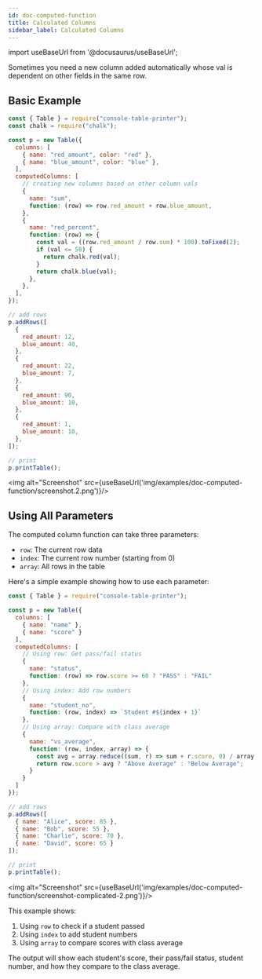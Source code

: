 ```yaml
---
id: doc-computed-function
title: Calculated Columns
sidebar_label: Calculated Columns
---
```


import useBaseUrl from '@docusaurus/useBaseUrl';

Sometimes you need a new column added automatically whose val is dependent on other fields in the same row.

## Basic Example

```javascript
const { Table } = require("console-table-printer");
const chalk = require("chalk");

const p = new Table({
  columns: [
    { name: "red_amount", color: "red" },
    { name: "blue_amount", color: "blue" },
  ],
  computedColumns: [
    // creating new columns based on other column vals
    {
      name: "sum",
      function: (row) => row.red_amount + row.blue_amount,
    },
    {
      name: "red_percent",
      function: (row) => {
        const val = ((row.red_amount / row.sum) * 100).toFixed(2);
        if (val <= 50) {
          return chalk.red(val);
        }
        return chalk.blue(val);
      },
    },
  ],
});

// add rows
p.addRows([
  {
    red_amount: 12,
    blue_amount: 40,
  },
  {
    red_amount: 22,
    blue_amount: 7,
  },
  {
    red_amount: 90,
    blue_amount: 10,
  },
  {
    red_amount: 1,
    blue_amount: 10,
  },
]);

// print
p.printTable();
```

<img alt="Screenshot" src={useBaseUrl('img/examples/doc-computed-function/screenshot.2.png')}/>

## Using All Parameters

The computed column function can take three parameters:
- `row`: The current row data
- `index`: The current row number (starting from 0)
- `array`: All rows in the table

Here's a simple example showing how to use each parameter:

```javascript
const { Table } = require("console-table-printer");

const p = new Table({
  columns: [
    { name: "name" },
    { name: "score" }
  ],
  computedColumns: [
    // Using row: Get pass/fail status
    {
      name: "status",
      function: (row) => row.score >= 60 ? "PASS" : "FAIL"
    },
    // Using index: Add row numbers
    {
      name: "student_no",
      function: (row, index) => `Student #${index + 1}`
    },
    // Using array: Compare with class average
    {
      name: "vs_average",
      function: (row, index, array) => {
        const avg = array.reduce((sum, r) => sum + r.score, 0) / array.length;
        return row.score > avg ? "Above Average" : "Below Average";
      }
    }
  ]
});

// add rows
p.addRows([
  { name: "Alice", score: 85 },
  { name: "Bob", score: 55 },
  { name: "Charlie", score: 70 },
  { name: "David", score: 65 }
]);

// print
p.printTable();
```

<img alt="Screenshot" src={useBaseUrl('img/examples/doc-computed-function/screenshot-complicated-2.png')}/>

This example shows:
1. Using `row` to check if a student passed
2. Using `index` to add student numbers
3. Using `array` to compare scores with class average

The output will show each student's score, their pass/fail status, student number, and how they compare to the class average.